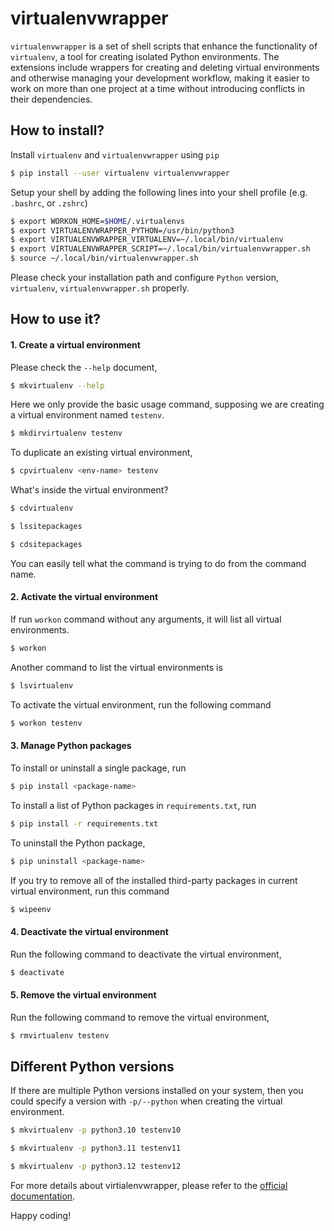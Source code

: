 # virtualenvwrapper

`virtualenvwrapper` is a set of shell scripts that enhance the functionality of `virtualenv`, a tool for creating isolated Python environments. The extensions include wrappers for creating and deleting virtual environments and otherwise managing your development workflow, making it easier to work on more than one project at a time without introducing conflicts in their dependencies.


## How to install?

Install `virtualenv` and `virtualenvwrapper` using `pip`

```bash
$ pip install --user virtualenv virtualenvwrapper
```

Setup your shell by adding the following lines into your shell profile (e.g. `.bashrc`, or `.zshrc`)

```bash
$ export WORKON_HOME=$HOME/.virtualenvs
$ export VIRTUALENVWRAPPER_PYTHON=/usr/bin/python3
$ export VIRTUALENVWRAPPER_VIRTUALENV=~/.local/bin/virtualenv
$ export VIRTUALENVWRAPPER_SCRIPT=~/.local/bin/virtualenvwrapper.sh
$ source ~/.local/bin/virtualenvwrapper.sh
```

Please check your installation path and configure `Python` version, `virtualenv`, `virtualenvwrapper.sh` properly.


## How to use it?


#### 1. Create a virtual environment

Please check the `--help` document,
```bash
$ mkvirtualenv --help
```

Here we only provide the basic usage command, supposing we are creating a virtual environment named `testenv`.

```bash
$ mkdirvirtualenv testenv
```

To duplicate an existing virtual environment,
```bash
$ cpvirtualenv <env-name> testenv
```

What's inside the virtual environment?

```bash
$ cdvirtualenv

$ lssitepackages

$ cdsitepackages
```

You can easily tell what the command is trying to do from the command name.

#### 2. Activate the virtual environment

If run `workon` command without any arguments, it will list all virtual environments.

```bash
$ workon
```

Another command to list the virtual environments is

```bash
$ lsvirtualenv
```

To activate the virtual environment, run the following command
```bash
$ workon testenv
```


#### 3. Manage Python packages

To install or uninstall a single package, run

```bash
$ pip install <package-name>
```

To install a list of Python packages in `requirements.txt`, run

```bash
$ pip install -r requirements.txt
```

To uninstall the Python package,

```bash
$ pip uninstall <package-name>
```

If you try to remove all of the installed third-party packages in current virtual environment, run this command

```bash
$ wipeenv
```


#### 4. Deactivate the virtual environment

Run the following command to deactivate the virtual environment,

```bash
$ deactivate
```


#### 5. Remove the virtual environment

Run the following command to remove the virtual environment,

```bash
$ rmvirtualenv testenv
```

## Different Python versions

If there are multiple Python versions installed on your system, then you could specify a version with `-p/--python` when creating the virtual environment.

```bash
$ mkvirtualenv -p python3.10 testenv10
```

```bash
$ mkvirtualenv -p python3.11 testenv11
```

```bash
$ mkvirtualenv -p python3.12 testenv12
```

For more details about virtialenvwrapper, please refer to the [official documentation](https://virtualenvwrapper.readthedocs.io/en/latest/).

Happy coding!
